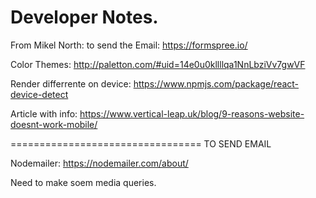 # Developer Notes.

From Mikel North:
to send the Email:
https://formspree.io/




Color Themes:
http://paletton.com/#uid=14e0u0kllllqa1NnLbziVv7gwVF



Render differrente on device:
https://www.npmjs.com/package/react-device-detect


Article with info:
https://www.vertical-leap.uk/blog/9-reasons-website-doesnt-work-mobile/






=================================
TO SEND EMAIL

Nodemailer:
https://nodemailer.com/about/





Need to make soem media queries.
